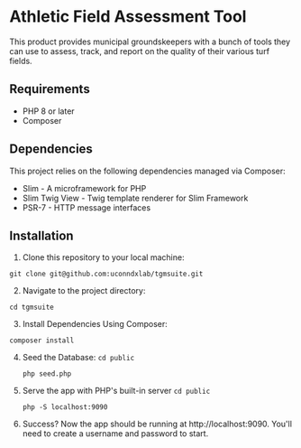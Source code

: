 # Athletic Field Assessment Tool

This product provides municipal groundskeepers with a bunch of tools they can use to assess, track, and report on the quality of their various turf fields.

## Requirements

- PHP 8 or later
- Composer

## Dependencies
This project relies on the following dependencies managed via Composer:

- Slim - A microframework for PHP
- Slim Twig View - Twig template renderer for Slim Framework
- PSR-7 - HTTP message interfaces

## Installation

1. Clone this repository to your local machine:

`git clone git@github.com:uconndxlab/tgmsuite.git`

2. Navigate to the project directory:

`cd tgmsuite`

3. Install Dependencies Using Composer:

`composer install`

4. Seed the Database:
   `cd public`

   `php seed.php`

5. Serve the app with PHP's built-in server
   `cd public`

   `php -S localhost:9090`

6. Success? Now the app should be running at http://localhost:9090. You'll need to create a username and password to start.

